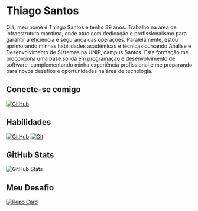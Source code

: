 # Thiago Santos
Olá, meu nome é Thiago Santos e tenho 39 anos. Trabalho na área de infraestrutura marítima, onde atuo com dedicação e profissionalismo para garantir a eficiência e segurança das operações. Paralelamente, estou aprimorando minhas habilidades acadêmicas e técnicas cursando Análise e Desenvolvimento de Sistemas na UNIP, campus Santos. Esta formação me proporciona uma base sólida em programação e desenvolvimento de software, complementando minha experiência profissional e me preparando para novos desafios e oportunidades na área de tecnologia.

## Conecte-se comigo
[![GitHub](https://img.shields.io/badge/GitHub-10?style=for-the-badge&logo=github&logoColor=white)](https://github.com/Th1agoSantos)

## Habilidades
[![GitHub](https://img.shields.io/badge/GitHub-1?style=for-the-badge&logo=github&logoColor=white)](https://docs.github.com/) 
[![Git](https://img.shields.io/badge/Git-1?style=for-the-badge&logo=github&logoColor=white)](https://git-scm.com/)

## GitHub Stats
![GitHub Stats](https://github-readme-stats.vercel.app/api?username=Th1agoSantos&theme=transparent&bg_color=000&border_color=30A3DC&show_icons=true&icon_color=30A3DC&title_color=E94D5F&text_color=FFF)

## Meu Desafio
[![Repo Card](https://github-readme-stats.vercel.app/api/pin/?username=Th1agoSantos&repo=dio-lab-open-source&bg_color=000&border_color=30A3DC&show_icons=true&icon_color=30A3DC&title_color=E94D5F&text_color=FFF)](https://github.com/Th1agoSantos/dio-lab-open-source)
